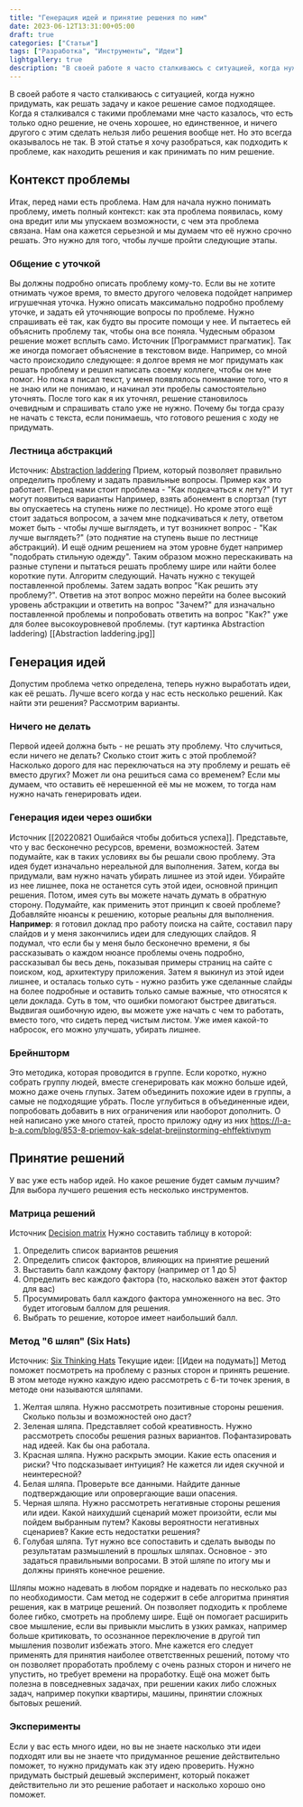 ```yaml
---
title: "Генерация идей и принятие решения по ним"
date: 2023-06-12T13:31:00+05:00
draft: true
categories: ["Статьи"]
tags: ["Разработка", "Инструменты", "Идеи"]
lightgallery: true
description: "В своей работе я часто сталкиваюсь с ситуацией, когда нужно придумать, как решать задачу и какое решение самое подходящее. Когда я сталкивался с такими проблемами мне часто казалось, что есть только одно решение, не очень хороше но единственное и ничего другого с этим сдеть нельзя либо решения вообще нет. Но это всегда оказывалось не так. В этой статье я хочу разобраться, как подходить к проблеме, как находить решения и как принимать по ним решение."
---
```

 <!--more-->
В своей работе я часто сталкиваюсь с ситуацией, когда нужно придумать, как решать задачу и какое решение самое подходящее. Когда я сталкивался с такими проблемами мне часто казалось, что есть только одно решение, не очень хорошее, но единственное, и ничего другого с этим сделать нельзя либо решения вообще нет. Но это всегда оказывалось не так. В этой статье я хочу разобраться, как подходить к проблеме, как находить решения и как принимать по ним решение.

## Контекст проблемы
Итак, перед нами есть проблема. Нам для начала нужно понимать проблему, иметь полный контекст: как эта проблема появилась, кому она вредит или мы упускаем возможности, с чем эта проблема связана. Нам она кажется серьезной и мы думаем что её нужно срочно решать.
Это нужно для того, чтобы лучше пройти следующие этапы.

### Общение с уточкой
Вы должны подробно описать проблему кому-то. Если вы не хотите отнимать чужое время, то вместо другого человека подойдет например игрушечная уточка.
Нужно описать максимально подробно проблему уточке, и задать ей уточняющие вопросы по проблеме. Нужно спрашивать её так, как будто вы просите помощи у нее. И пытаетесь ей объяснить проблему так, чтобы она все поняла. Чудесным образом решение может всплыть само.
Источник [Программист прагматик].
Так же иногда помогает объяснение в текстовом виде. Например, со мной часто происходило следующее: я долгое время не мог придумать как решать проблему и решил написать своему коллеге, чтобы он мне помог. Но пока я писал текст, у меня появлялось понимание того, что я не знаю или не понимаю, и начинал эти пробелы самостоятельно уточнять. После того как я их уточнял, решение становилось очевидным и спрашивать стало уже не нужно.
Почему бы тогда сразу не начать с текста, если понимаешь, что готового решения с ходу не придумать.

### Лестница абстракций
Источник: [Abstraction laddering](https://untools.co/abstraction-laddering)
Прием, который позволяет правильно определить проблему и задать правильные вопросы.
Пример как это работает. Перед нами стоит проблема - "Как подкачаться к лету?" И тут могут появиться варианты Например, взять абонемент в спортзал (тут вы опускаетесь на ступень ниже по лестнице). Но кроме этого ещё стоит задаться вопросом, а зачем мне подкачиваться к лету, ответом может быть - чтобы лучше выглядеть, и тут возникнет вопрос - "Как лучше выглядеть?" (это поднятие на ступень выше по лестнице абстракций). И ещё одним решением на этом уровне будет например "подобрать стильную одежду". Таким образом можно перескакивать на разные ступени и пытаться решать проблему шире или найти более короткие пути.
Алгоритм следующий. Начать нужно с текущей поставленной проблемы. Затем задать вопрос "Как решить эту проблему?". Ответив на этот вопрос можно перейти на более высокий уровень абстракции и ответить на вопрос "Зачем?" для изначально поставленной проблемы и попробовать ответить на вопрос "Как?" уже для более высокоуровневой проблемы.
(тут картинка Abstraction laddering)
[[Abstraction laddering.jpg]]

## Генерация идей
Допустим проблема четко определена, теперь нужно выработать идеи, как её решать. Лучше всего когда у нас есть несколько решений. Как найти эти решения? Рассмотрим варианты.

### Ничего не делать
Первой идеей должна быть - не решать эту проблему. Что случиться, если ничего не делать? Сколько стоит жить с этой проблемой? Насколько дорого для нас переключаться на эту проблему и решать её вместо других? Может ли она решиться сама со временем?
Если мы думаем, что оставить её нерешенной её мы не можем, то тогда нам нужно начать генерировать идеи.

### Генерация идеи через ошибки
Источник [[20220821 Ошибайся чтобы добиться успеха]]. 
Представьте, что у вас бесконечно ресурсов, времени, возможностей. Затем подумайте, как в таких условиях вы бы решали свою проблему. Эта идея будет изначально нереальной для выполнения. Затем, когда вы придумали, вам нужно начать убирать лишнее из этой идеи. Убирайте из нее лишнее, пока не останется суть этой идеи, основной принцип решения. Потом, имея суть вы можете начать думать в обратную сторону. Подумайте, как применить этот принцип к своей проблеме? Добавляйте нюансы к решению, которые реальны для выполнения.
**Например**: я готовил доклад про работу поиска на сайте, составил пару слайдов и у меня закончились идеи для следующих слайдов. Я подумал, что если бы у меня было бесконечно времени, я бы рассказывать о каждом нюансе проблемы очень подробно, рассказывал бы весь день, показывая примеры страниц на сайте с поиском, код, архитектуру приложения. Затем я выкинул из этой идеи лишнее, и осталась только суть - нужно разбить уже сделанные слайды на более подробные и оставить только самые важные, что относятся к цели доклада.
Суть в том, что ошибки помогают быстрее двигаться. Выдвигая ошибочную идею, вы можете уже начать с чем то работать, вместо того, что сидеть перед чистым листом. Уже имея какой-то набросок, его можно улучшать, убирать лишнее.

### Брейншторм
Это методика, которая проводится в группе.
Если коротко, нужно собрать группу людей, вместе сгенерировать как можно больше идей, можно даже очень глупых. Затем объединить похожие идеи в группы, а самые не подходящие убрать. После углубиться в объединенные идеи, попробовать добавить в них ограничения или наоборот дополнить.
О ней написано уже много статей, просто приложу одну из них https://l-a-b-a.com/blog/853-8-priemov-kak-sdelat-brejjnstorming-ehffektivnym 

## Принятие решений
У вас уже есть набор идей. Но какое решение будет самым лучшим? Для выбора лучшего решения есть несколько инструментов.

### Матрица решений
Источник [Decision matrix](https://untools.co/decision-matrix)
Нужно составить таблицу в которой:
1) Определить список вариантов решения
2) Определить список факторов, влияющих на принятие решений
3) Выставить балл каждому фактору (например от 1 до 5)
4) Определить вес каждого фактора (то, насколько важен этот фактор для вас)
5) Просуммировать балл каждого фактора умноженного на вес. Это будет итоговым баллом для решения.
6) Выбрать то решение, которое имеет наибольший балл.

### Метод "6 шляп" (Six Hats) 
Источник: [Six Thinking Hats](https://untools.co/six-thinking-hats)
Текущие идеи: [[Идеи на подумать]]
Метод поможет посмотреть на проблему с разных сторон и принять решение. В этом методе нужно каждую идею рассмотреть с 6-ти точек зрения, в методе они называются шляпами.
1.  Желтая шляпа. Нужно рассмотреть позитивные стороны решения. Сколько пользы и возможностей оно даст?
2.  Зеленая шляпа. Представляет собой креативность. Нужно рассмотреть способы решения разных вариантов. Пофантазировать над идеей. Как бы она работала.
3. Красная шляпа. Нужно раскрыть эмоции. Какие есть опасения и риски? Что подсказывает интуиция? Не кажется ли идея скучной и неинтересной?
4. Белая шляпа. Проверьте все данными. Найдите данные подтверждающие или опровергающие ваши опасения.
5. Черная шляпа. Нужно рассмотреть негативные стороны решения или идеи. Какой наихудший сценарий может произойти, если мы пойдем выбранным путем? Каковы вероятности негативных сценариев? Какие есть недостатки решения?
6. Голубая шляпа. Тут нужно все сопоставить и сделать выводы по результатам размышлений в прошлых шляпах. Основное - это задаться правильными вопросами. В этой шляпе по итогу мы и должны принять конечное решение.

Шляпы можно надевать в любом порядке и надевать по несколько раз по необходимости. Сам метод не содержит в себе алгоритма принятия решения, как в матрице решений. Он позволяет подходить к проблеме более гибко, смотреть на проблему шире. Ещё он помогает расширить свое мышление, если вы привыкли мыслить в узких рамках, например больше критиковать, то осознанное переключение в другой тип мышления позволит избежать этого.
Мне кажется его следует применять для принятия наиболее ответственных решений, потому что он позволяет проработать проблему с очень разных сторон и ничего не упустить, но требует времени на проработку. Ещё она может быть полезна в повседневных задачах, при решении каких либо сложных задач, например покупки квартиры, машины, принятии сложных бытовых решений.

### Эксперименты
Если у вас есть много идеи, но вы не знаете насколько эти идеи подходят или вы не знаете что придуманное решение действительно поможет, то нужно придумать как эту идею проверить. Нужно придумать быстрый дешевый эксперимент, который покажет действительно ли это решение работает и насколько хорошо оно поможет.
